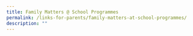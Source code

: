 ```yaml
---
title: Family Matters @ School Programmes
permalink: /links-for-parents/family-matters-at-school-programmes/
description: ""
---
```

